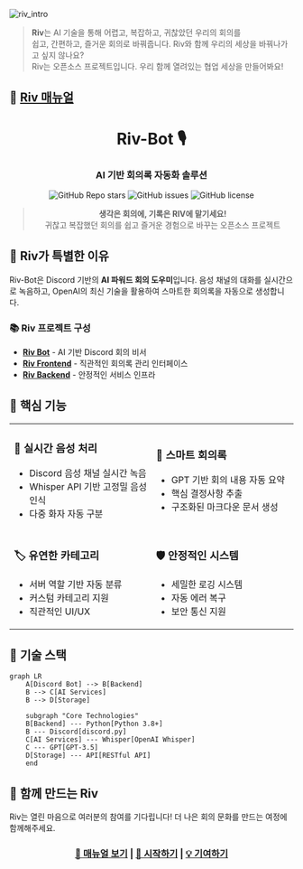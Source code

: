 ![riv_intro](https://github.com/user-attachments/assets/9fa89876-81e6-48f5-9a25-0f7bac497970)


> **Riv**는 AI 기술을 통해 어렵고, 복잡하고, 귀찮았던 우리의 회의를  
> 쉽고, 간편하고, 즐거운 회의로 바꿔줍니다. Riv와 함께 우리의 세상을 바꿔나가고 싶지 않나요?  
> Riv는 오픈소스 프로젝트입니다. 우리 함께 열려있는 협업 세상을 만들어봐요!

## 📄 [**Riv 매뉴얼**](https://raw.githubusercontent.com/OpenRiv/.github/main/profile/docs/riv_manual.pdf)

<div align="center">

# Riv-Bot 🎙️

### AI 기반 회의록 자동화 솔루션

![GitHub Repo stars](https://img.shields.io/github/stars/OpenRiv/riv-bot?style=social)
![GitHub issues](https://img.shields.io/github/issues/OpenRiv/riv-bot)
![GitHub license](https://img.shields.io/github/license/OpenRiv/riv-bot)

> **생각은 회의에, 기록은 RIV에 맡기세요!**  
> 귀찮고 복잡했던 회의를 쉽고 즐거운 경험으로 바꾸는 오픈소스 프로젝트

</div>

## 🌟 Riv가 특별한 이유

Riv-Bot은 Discord 기반의 **AI 파워드 회의 도우미**입니다. 음성 채널의 대화를 실시간으로 녹음하고, OpenAI의 최신 기술을 활용하여 스마트한 회의록을 자동으로 생성합니다.

### 📚 Riv 프로젝트 구성
- [**Riv Bot**](https://github.com/OpenRiv/riv-bot) - AI 기반 Discord 회의 비서
- [**Riv Frontend**](https://github.com/OpenRiv/riv-frontend) - 직관적인 회의록 관리 인터페이스
- [**Riv Backend**](https://github.com/OpenRiv/riv-backend) - 안정적인 서비스 인프라

## 💫 핵심 기능

<table>
<tr>
<td width="50%">

### 🎤 실시간 음성 처리
- Discord 음성 채널 실시간 녹음
- Whisper API 기반 고정밀 음성 인식
- 다중 화자 자동 구분

</td>
<td width="50%">

### 📝 스마트 회의록
- GPT 기반 회의 내용 자동 요약
- 핵심 결정사항 추출
- 구조화된 마크다운 문서 생성

</td>
</tr>
<tr>
<td>

### 🏷️ 유연한 카테고리
- 서버 역할 기반 자동 분류
- 커스텀 카테고리 지원
- 직관적인 UI/UX

</td>
<td>

### 🛡️ 안정적인 시스템
- 세밀한 로깅 시스템
- 자동 에러 복구
- 보안 통신 지원

</td>
</tr>
</table>

## 🔧 기술 스택

```mermaid
graph LR
    A[Discord Bot] --> B[Backend]
    B --> C[AI Services]
    B --> D[Storage]

    subgraph "Core Technologies"
    B[Backend] --- Python[Python 3.8+]
    B --- Discord[discord.py]
    C[AI Services] --- Whisper[OpenAI Whisper]
    C --- GPT[GPT-3.5]
    D[Storage] --- API[RESTful API]
    end
```

## 🤝 함께 만드는 Riv

Riv는 열린 마음으로 여러분의 참여를 기다립니다! 더 나은 회의 문화를 만드는 여정에 함께해주세요.

<div align="center">

### [📖 매뉴얼 보기](https://raw.githubusercontent.com/OpenRiv/.github/main/profile/docs/riv_manual.pdf) | [🚀 시작하기](#) | [💡 기여하기](#)

</div>
